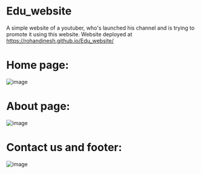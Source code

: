 # Edu_website
A simple website of a youtuber, who's launched his channel and is trying to promote it using this website. 
Website deployed at https://rohandinesh.github.io/Edu_website/

<h1>Home page:</h1>

![image](https://user-images.githubusercontent.com/66969681/124127725-b404d880-da99-11eb-9582-8c3457e49a39.png)

<h1>About page:</h1>

![image](https://user-images.githubusercontent.com/66969681/124127870-db5ba580-da99-11eb-92b0-e4af531de43d.png)

<h1>Contact us and footer:</h1>

![image](https://user-images.githubusercontent.com/66969681/124127970-f201fc80-da99-11eb-98ae-063a136da0b6.png)
